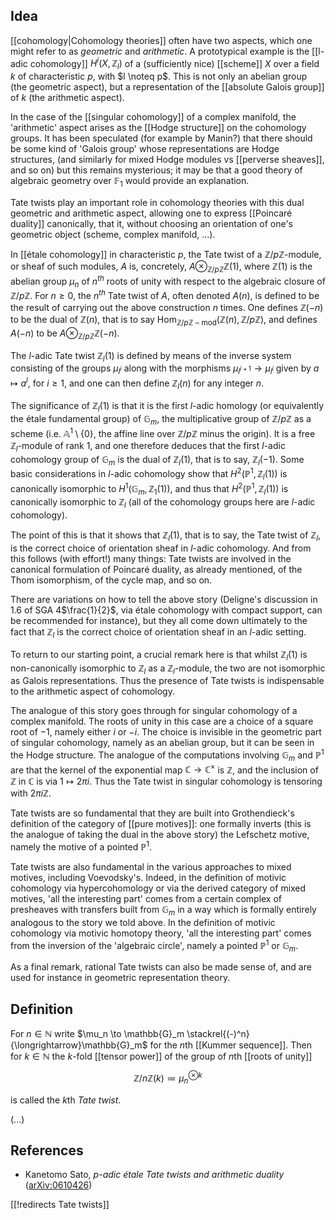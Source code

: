 ## Idea

[[cohomology|Cohomology theories]] often have two aspects, which one might refer to as _geometric_ and _arithmetic_. A prototypical example is the [[l-adic cohomology]] $H^{i}(X, \mathbb{Z}_{l})$ of a (sufficiently nice) [[scheme]] $X$ over a field $k$ of characteristic $p$, with $l \noteq p$. This is not only an abelian group (the geometric aspect), but a representation of the [[absolute Galois group]] of $k$ (the arithmetic aspect). 

In the case of the [[singular cohomology]] of a complex manifold, the 'arithmetic' aspect arises as the [[Hodge structure]] on the cohomology groups. It has been speculated (for example by Manin?) that there should be some kind of 'Galois group' whose representations are Hodge structures, (and similarly for mixed Hodge modules vs [[perverse sheaves]], and so on) but this remains mysterious; it may be that a good theory of algebraic geometry over $\mathbb{F}_{1}$ would provide an explanation. 

Tate twists play an important role in cohomology theories with this dual geometric and arithmetic aspect, allowing one to express [[Poincaré duality]] canonically, that it, without choosing an orientation of one's geometric object (scheme, complex manifold, ...). 

In [[étale cohomology]] in characteristic $p$, the Tate twist of a $\mathbb{Z} / p\mathbb{Z}$-module, or sheaf of such modules, $A$ is, concretely, $A \otimes_{\mathbb{Z} / p\mathbb{Z}} \mathbb{Z}(1)$, where $\mathbb{Z}(1)$ is the abelian group $\mu_{n}$ of $n^{th}$ roots of unity with respect to the algebraic closure of $\mathbb{Z} / p\mathbb{Z}$. For $n \geq 0$, the $n^{th}$ Tate twist of $A$, often denoted $A(n)$, is defined to be the result of carrying out the above construction $n$ times. One defines $\mathbb{Z}(-n)$ to be the dual of $\mathbb{Z}(n)$, that is to say $\mathsf{Hom}_{\mathbb{Z} / p\mathbb{Z} -\mathsf{mod}}(\mathbb{Z}(n), \mathbb{Z} / p\mathbb{Z})$, and defines $A(-n)$ to be $A \otimes_{\mathbb{Z} / p\mathbb{Z}} \mathbb{Z}(-n)$. 

The $l$-adic Tate twist $\mathbb{Z}_{l}(1)$ is defined by means of the inverse system consisting of the groups $\mu_{l^{i}}$ along with the morphisms $\mu_{l^{i+1}} \rightarrow \mu_{l^{i}}$ given by $a \mapsto a^{l}$, for $i \geq 1$, and one can then define $\mathbb{Z}_{l}(n)$ for any integer $n$.

The significance of $\mathbb{Z}_{l}(1)$ is that it is the first $l$-adic homology (or equivalently the étale fundamental group) of $\mathbb{G}_{m}$, the multiplicative group of $\mathbb{Z} / p\mathbb{Z}$ as a scheme (i.e. $\mathbb{A}^{1} \setminus \{ 0 \}$, the affine line over $\mathbb{Z} / p\mathbb{Z}$ minus the origin). It is a free $\mathbb{Z}_{l}$-module of rank $1$, and one therefore deduces that the first $l$-adic cohomology group of $\mathbb{G}_{m}$ is the dual of $\mathbb{Z}_{l}(1)$, that is to say, $\mathbb{Z}_{l}(-1)$. Some basic considerations in $l$-adic cohomology show that $H^{2}(\mathbb{P}^{1}, \mathbb{Z}_{l}(1))$ is canonically isomorphic to $H^{1}(\mathbb{G}_{m}, \mathbb{Z}_{1}(1))$, and thus that $H^{2}(\mathbb{P}^{1}, \mathbb{Z}_{l}(1))$ is canonically isomorphic to $\mathbb{Z}_{l}$ (all of the cohomology groups here are $l$-adic cohomology).

The point of this is that it shows that $\mathbb{Z}_{l}(1)$, that is to say, the Tate twist of $\mathbb{Z}_{l}$, is the correct choice of orientation sheaf in $l$-adic cohomology. And from this follows (with effort!) many things: Tate twists are involved in the canonical formulation of Poincaré duality, as already mentioned, of the Thom isomorphism, of the cycle map, and so on. 

There are variations on how to tell the above story (Deligne's discussion in 1.6 of SGA 4$\frac{1}{2}$, via étale cohomology with compact support, can be recommended for instance), but they all come down ultimately to the fact that $\mathbb{Z}_{l}$ is the correct choice of orientation sheaf in an $l$-adic setting.

To return to our starting point, a crucial remark here is that whilst $\mathbb{Z}_{l}(1)$ is non-canonically isomorphic to $\mathbb{Z}_{l}$ as a $\mathbb{Z}_{l}$-module, the two are not isomorphic as Galois representations. Thus the presence of Tate twists is indispensable to the arithmetic aspect of cohomology.

The analogue of this story goes through for singular cohomology of a complex manifold. The roots of unity in this case are a choice of a square root of $-1$, namely either $i$ or $-i$. The choice is invisible in the geometric part of singular cohomology, namely as an abelian group, but it can be seen in the Hodge structure. The analogue of the computations involving $\mathbb{G}_{m}$ and $\mathbb{P}^{1}$ are that the kernel of the exponential map $\mathbb{C} \rightarrow \mathbb{C}^{\times}$ is $\mathbb{Z}$, and the inclusion of $\mathbb{Z}$ in $\mathbb{C}$ is via $1 \mapsto 2 \pi i$. Thus the Tate twist in singular cohomology is tensoring with $2 \pi i \mathbb{Z}$. 

Tate twists are so fundamental that they are built into Grothendieck's definition of the category of [[pure motives]]: one formally inverts (this is the analogue of taking the dual in the above story) the Lefschetz motive, namely the motive of a pointed $\mathbb{P}^{1}$.

Tate twists are also fundamental in the various approaches to mixed motives, including Voevodsky's. Indeed, in the definition of motivic cohomology via hypercohomology or via the derived category of mixed motives, 'all the interesting part' comes from a certain complex of presheaves with transfers built from $\mathbb{G}_{m}$ in a way which is formally entirely analogous to the story we told above. In the definition of motivic cohomology via motivic homotopy theory, 'all the interesting part' comes from the inversion of the 'algebraic circle', namely a pointed $\mathbb{P}^{1}$ or $\mathbb{G}_{m}$. 

As a final remark, rational Tate twists can also be made sense of, and are used for instance in geometric representation theory.


## Definition

For $n \in \mathbb{N}$ write $\mu_n \to \mathbb{G}_m \stackrel{(-)^n}{\longrightarrow}\mathbb{G}_m$ for the $n$th [[Kummer sequence]]. Then for $k \in \mathbb{N}$ the $k$-fold [[tensor power]] of the group of $n$th [[roots of unity]]

$$
  \mathbb{Z}/n\mathbb{Z}(k) \coloneqq \mu_n^{\otimes k}
$$

is called the $k$th _Tate twist_.

(...)

## References

* Kanetomo Sato, _$p$-adic &#233;tale Tate twists and arithmetic duality_ ([arXiv:0610426](http://arxiv.org/abs/math/0610426))

[[!redirects Tate twists]]